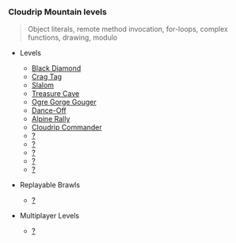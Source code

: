### Cloudrip Mountain levels

> Object literals, remote method invocation, for-loops, complex functions, drawing, modulo

+ Levels
    + [Black Diamond](360-Black_Diamond/)
    + [Crag Tag](358-Crag_Tag/)
    + [Slalom](359-Slalom/)
    + [Treasure Cave](361-Treasure_Cave/)
    + [Ogre Gorge Gouger](362-Ogre_Gorge_Gouger/)
    + [Dance-Off](363-Dance-Off/)
    + [Alpine Rally](364-Alpine_Rally/)
    + [Cloudrip Commander](365-Cloudrip_Commander/)
    + [?](366-/)
    + [?](367-/)
    + [?](368-/)
    + [?](369-/)
    + [?](370-/)

+ Replayable Brawls
    + [?](.../)

+ Multiplayer Levels
    + [?](.../)
